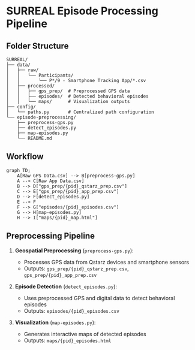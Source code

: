 # SURREAL Episode Processing Pipeline

## Folder Structure
```
SURREAL/
├── data/
│   ├── raw/
│   │   └── Participants/
│   │       └── P*/9 - Smartphone Tracking App/*.csv
│   ├── processed/
│   │   ├── gps_prep/  # Preprocessed GPS data
│   │   ├── episodes/  # Detected behavioral episodes
│   │   └── maps/      # Visualization outputs
├── config/
│   └── paths.py       # Centralized path configuration
└── episode-preprocessing/
    ├── preprocess-gps.py
    ├── detect_episodes.py
    ├── map-episodes.py
    └── README.md
```

## Workflow

```mermaid
graph TD;
    A[Raw GPS Data.csv] --> B[preprocess-gps.py]
    A --> C[Raw App Data.csv]
    B --> D["gps_prep/{pid}_qstarz_prep.csv"]
    C --> E["gps_prep/{pid}_app_prep.csv"]
    D --> F[detect_episodes.py]
    E --> F
    F --> G["episodes/{pid}_episodes.csv"]
    G --> H[map-episodes.py]
    H --> I["maps/{pid}_map.html"]
```

## Preprocessing Pipeline

1. **Geospatial Preprocessing** (`preprocess-gps.py`):
   - Processes GPS data from Qstarz devices and smartphone sensors
   - Outputs: `gps_prep/{pid}_qstarz_prep.csv`, `gps_prep/{pid}_app_prep.csv`

2. **Episode Detection** (`detect_episodes.py`):
   - Uses preprocessed GPS and digital data to detect behavioral episodes
   - Outputs: `episodes/{pid}_episodes.csv`

3. **Visualization** (`map-episodes.py`):
   - Generates interactive maps of detected episodes
   - Outputs: `maps/{pid}_episodes.html`